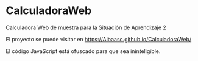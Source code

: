 # CalculadoraWeb
Calculadora Web de muestra para la Situación de Aprendizaje 2

El proyecto se puede visitar en https://Albaasc.github.io/CalculadoraWeb/

El código JavaScript está ofuscado para que sea ininteligible. 
